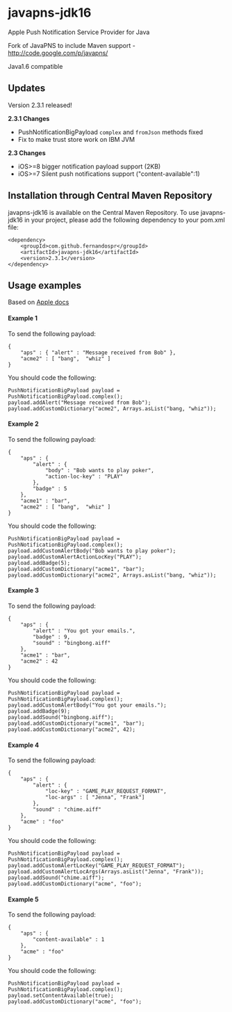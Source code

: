 javapns-jdk16
=============

Apple Push Notification Service Provider for Java

Fork of JavaPNS to include Maven support - http://code.google.com/p/javapns/

Java1.6 compatible

## Updates

Version 2.3.1 released!

**2.3.1 Changes**
* PushNotificationBigPayload ```complex``` and ```fromJson``` methods fixed
* Fix to make trust store work on IBM JVM

**2.3 Changes**
* iOS>=8 bigger notification payload support (2KB)
* iOS>=7 Silent push notifications support ("content-available":1)

## Installation through Central Maven Repository
javapns-jdk16 is available on the Central Maven Repository.
To use javapns-jdk16 in your project, please add the following dependency to your pom.xml file:
```
<dependency>
	<groupId>com.github.fernandospr</groupId>
	<artifactId>javapns-jdk16</artifactId>
	<version>2.3.1</version>
</dependency>
```

## Usage examples

Based on <a href="https://developer.apple.com/library/ios/documentation/NetworkingInternet/Conceptual/RemoteNotificationsPG/Chapters/TheNotificationPayload.html#//apple_ref/doc/uid/TP40008194-CH107-SW1">Apple docs</a> 

#### Example 1
To send the following payload:
```
{
    "aps" : { "alert" : "Message received from Bob" },
    "acme2" : [ "bang",  "whiz" ]
}
```
You should code the following:
```
PushNotificationBigPayload payload = PushNotificationBigPayload.complex();
payload.addAlert("Message received from Bob");
payload.addCustomDictionary("acme2", Arrays.asList("bang, "whiz"));
```

#### Example 2
To send the following payload:
```
{
    "aps" : {
        "alert" : {
            "body" : "Bob wants to play poker",
            "action-loc-key" : "PLAY"
        },
        "badge" : 5
    },
    "acme1" : "bar",
    "acme2" : [ "bang",  "whiz" ]
}
```
You should code the following:
```
PushNotificationBigPayload payload = PushNotificationBigPayload.complex();
payload.addCustomAlertBody("Bob wants to play poker");
payload.addCustomAlertActionLocKey("PLAY");
payload.addBadge(5);
payload.addCustomDictionary("acme1", "bar");
payload.addCustomDictionary("acme2", Arrays.asList("bang, "whiz"));
```

#### Example 3
To send the following payload:
```
{
    "aps" : {
        "alert" : "You got your emails.",
        "badge" : 9,
        "sound" : "bingbong.aiff"
    },
    "acme1" : "bar",
    "acme2" : 42
}
```
You should code the following:
```
PushNotificationBigPayload payload = PushNotificationBigPayload.complex();
payload.addCustomAlertBody("You got your emails.");
payload.addBadge(9);
payload.addSound("bingbong.aiff");
payload.addCustomDictionary("acme1", "bar");
payload.addCustomDictionary("acme2", 42);
```

#### Example 4
To send the following payload:
```
{
    "aps" : {
        "alert" : {
            "loc-key" : "GAME_PLAY_REQUEST_FORMAT",
            "loc-args" : [ "Jenna", "Frank"]
        },
        "sound" : "chime.aiff"
    },
    "acme" : "foo"
}
```
You should code the following:
```
PushNotificationBigPayload payload = PushNotificationBigPayload.complex();
payload.addCustomAlertLocKey("GAME_PLAY_REQUEST_FORMAT");
payload.addCustomAlertLocArgs(Arrays.asList("Jenna", "Frank"));
payload.addSound("chime.aiff");
payload.addCustomDictionary("acme", "foo");
```


#### Example 5
To send the following payload:
```
{
    "aps" : {
        "content-available" : 1
    }, 
    "acme" : "foo"
}
```
You should code the following:
```
PushNotificationBigPayload payload = PushNotificationBigPayload.complex();
payload.setContentAvailable(true);
payload.addCustomDictionary("acme", "foo");
```
